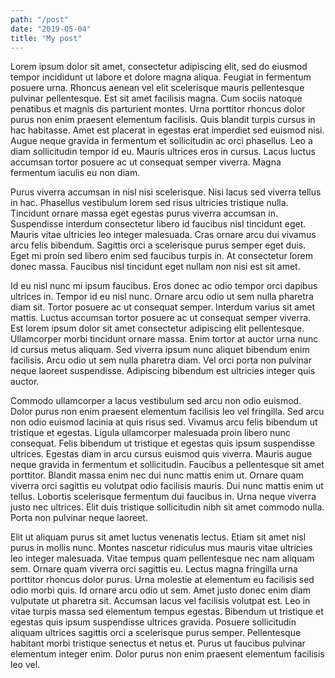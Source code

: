 ```yaml
---
path: "/post"
date: "2019-05-04"
title: "My post"
---
```

Lorem ipsum dolor sit amet, consectetur adipiscing elit, sed do eiusmod tempor incididunt ut labore et dolore magna aliqua. Feugiat in fermentum posuere urna. Rhoncus aenean vel elit scelerisque mauris pellentesque pulvinar pellentesque. Est sit amet facilisis magna. Cum sociis natoque penatibus et magnis dis parturient montes. Urna porttitor rhoncus dolor purus non enim praesent elementum facilisis. Quis blandit turpis cursus in hac habitasse. Amet est placerat in egestas erat imperdiet sed euismod nisi. Augue neque gravida in fermentum et sollicitudin ac orci phasellus. Leo a diam sollicitudin tempor id eu. Mauris ultrices eros in cursus. Lacus luctus accumsan tortor posuere ac ut consequat semper viverra. Magna fermentum iaculis eu non diam.

Purus viverra accumsan in nisl nisi scelerisque. Nisi lacus sed viverra tellus in hac. Phasellus vestibulum lorem sed risus ultricies tristique nulla. Tincidunt ornare massa eget egestas purus viverra accumsan in. Suspendisse interdum consectetur libero id faucibus nisl tincidunt eget. Mauris vitae ultricies leo integer malesuada. Cras ornare arcu dui vivamus arcu felis bibendum. Sagittis orci a scelerisque purus semper eget duis. Eget mi proin sed libero enim sed faucibus turpis in. At consectetur lorem donec massa. Faucibus nisl tincidunt eget nullam non nisi est sit amet.

Id eu nisl nunc mi ipsum faucibus. Eros donec ac odio tempor orci dapibus ultrices in. Tempor id eu nisl nunc. Ornare arcu odio ut sem nulla pharetra diam sit. Tortor posuere ac ut consequat semper. Interdum varius sit amet mattis. Luctus accumsan tortor posuere ac ut consequat semper viverra. Est lorem ipsum dolor sit amet consectetur adipiscing elit pellentesque. Ullamcorper morbi tincidunt ornare massa. Enim tortor at auctor urna nunc id cursus metus aliquam. Sed viverra ipsum nunc aliquet bibendum enim facilisis. Arcu odio ut sem nulla pharetra diam. Vel orci porta non pulvinar neque laoreet suspendisse. Adipiscing bibendum est ultricies integer quis auctor.

Commodo ullamcorper a lacus vestibulum sed arcu non odio euismod. Dolor purus non enim praesent elementum facilisis leo vel fringilla. Sed arcu non odio euismod lacinia at quis risus sed. Vivamus arcu felis bibendum ut tristique et egestas. Ligula ullamcorper malesuada proin libero nunc consequat. Felis bibendum ut tristique et egestas quis ipsum suspendisse ultrices. Egestas diam in arcu cursus euismod quis viverra. Mauris augue neque gravida in fermentum et sollicitudin. Faucibus a pellentesque sit amet porttitor. Blandit massa enim nec dui nunc mattis enim ut. Ornare quam viverra orci sagittis eu volutpat odio facilisis mauris. Dui nunc mattis enim ut tellus. Lobortis scelerisque fermentum dui faucibus in. Urna neque viverra justo nec ultrices. Elit duis tristique sollicitudin nibh sit amet commodo nulla. Porta non pulvinar neque laoreet.

Elit ut aliquam purus sit amet luctus venenatis lectus. Etiam sit amet nisl purus in mollis nunc. Montes nascetur ridiculus mus mauris vitae ultricies leo integer malesuada. Vitae tempus quam pellentesque nec nam aliquam sem. Ornare quam viverra orci sagittis eu. Lectus magna fringilla urna porttitor rhoncus dolor purus. Urna molestie at elementum eu facilisis sed odio morbi quis. Id ornare arcu odio ut sem. Amet justo donec enim diam vulputate ut pharetra sit. Accumsan lacus vel facilisis volutpat est. Leo in vitae turpis massa sed elementum tempus egestas. Bibendum ut tristique et egestas quis ipsum suspendisse ultrices gravida. Posuere sollicitudin aliquam ultrices sagittis orci a scelerisque purus semper. Pellentesque habitant morbi tristique senectus et netus et. Purus ut faucibus pulvinar elementum integer enim. Dolor purus non enim praesent elementum facilisis leo vel.